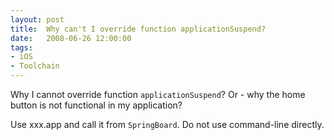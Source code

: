 ```yaml
---
layout: post
title:  Why can't I override function applicationSuspend?
date:   2008-06-26 12:00:00
tags:
- iOS
- Toolchain
---
```


Why I cannot override function `applicationSuspend`?
Or - why the home button is not functional in my application?

Use xxx.app and call it from `SpringBoard`. Do not use command-line directly.
